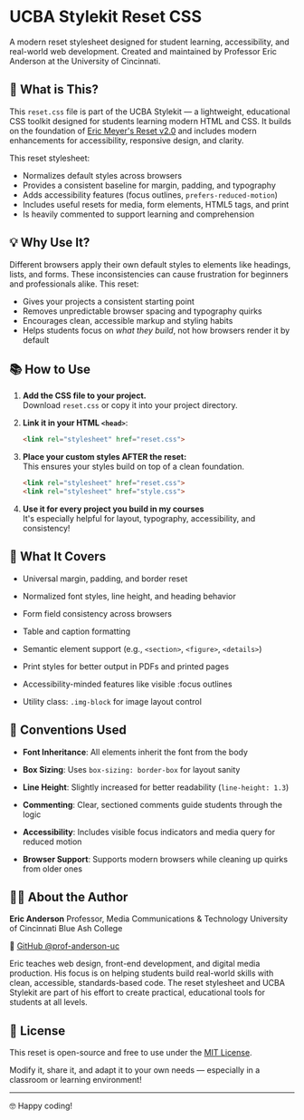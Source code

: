 # UCBA Stylekit Reset CSS

A modern reset stylesheet designed for student learning, accessibility, and real-world web development. Created and maintained by Professor Eric Anderson at the University of Cincinnati.

## 🎯 What is This?

This `reset.css` file is part of the UCBA Stylekit — a lightweight, educational CSS toolkit designed for students learning modern HTML and CSS. It builds on the foundation of [Eric Meyer's Reset v2.0](https://meyerweb.com/eric/tools/css/reset/) and includes modern enhancements for accessibility, responsive design, and clarity.

This reset stylesheet:

- Normalizes default styles across browsers
- Provides a consistent baseline for margin, padding, and typography
- Adds accessibility features (focus outlines, `prefers-reduced-motion`)
- Includes useful resets for media, form elements, HTML5 tags, and print
- Is heavily commented to support learning and comprehension

## 💡 Why Use It?

Different browsers apply their own default styles to elements like headings, lists, and forms. These inconsistencies can cause frustration for beginners and professionals alike. This reset:

- Gives your projects a consistent starting point
- Removes unpredictable browser spacing and typography quirks
- Encourages clean, accessible markup and styling habits
- Helps students focus on *what they build*, not how browsers render it by default

## 📚 How to Use

1. **Add the CSS file to your project.**  
   Download `reset.css` or copy it into your project directory.

2. **Link it in your HTML `<head>`**:
   ```html
   <link rel="stylesheet" href="reset.css">
   ```

3. **Place your custom styles AFTER the reset:**<br>
This ensures your styles build on top of a clean foundation.
   ```html
   <link rel="stylesheet" href="reset.css">
   <link rel="stylesheet" href="style.css">
   ```

4. **Use it for every project you build in my courses**<br>
It's especially helpful for layout, typography, accessibility, and consistency!


## 🔧 What It Covers

- Universal margin, padding, and border reset

- Normalized font styles, line height, and heading behavior

- Form field consistency across browsers

- Table and caption formatting

- Semantic element support (e.g., `<section>`, `<figure>`, `<details>`)

- Print styles for better output in PDFs and printed pages

- Accessibility-minded features like visible :focus outlines

- Utility class: `.img-block` for image layout control


## 🧠 Conventions Used

- **Font Inheritance**: All elements inherit the font from the body  

- **Box Sizing**: Uses `box-sizing: border-box` for layout sanity  

- **Line Height**: Slightly increased for better readability (`line-height: 1.3`)  

- **Commenting**: Clear, sectioned comments guide students through the logic  

- **Accessibility**: Includes visible focus indicators and media query for reduced motion  

- **Browser Support**: Supports modern browsers while cleaning up quirks from older ones  


## 👨‍🏫 About the Author

**Eric Anderson**
Professor, Media Communications & Technology
University of Cincinnati Blue Ash College

🔗 [GitHub @prof-anderson-uc](https://github.com/prof-anderson-uc)


Eric teaches web design, front-end development, and digital media production. His focus is on helping students build real-world skills with clean, accessible, standards-based code. The reset stylesheet and UCBA Stylekit are part of his effort to create practical, educational tools for students at all levels.

## 📄 License
This reset is open-source and free to use under the [MIT License](https://opensource.org/licenses/MIT).

Modify it, share it, and adapt it to your own needs — especially in a classroom or learning environment!

---

🤓 Happy coding!